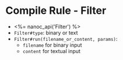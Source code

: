 Compile Rule - Filter
=====================

- <%= nanoc_api('Filter') %>
- `Filter#type`: binary or text
- `Filter#run(filename_or_content, params)`:
  - `filename` for binary input
  - `content` for textual input
